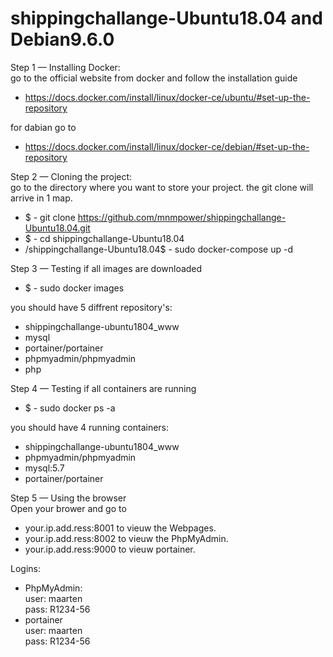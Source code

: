 # shippingchallange-Ubuntu18.04 and Debian9.6.0

Step 1 — Installing Docker:  
go to the official website from docker and follow the installation guide
- https://docs.docker.com/install/linux/docker-ce/ubuntu/#set-up-the-repository

for dabian go to
- https://docs.docker.com/install/linux/docker-ce/debian/#set-up-the-repository

Step 2 — Cloning the project:  
    go to the directory where you want to store your project. the git clone will arrive in 1 map.  
- $ - git clone https://github.com/mnmpower/shippingchallange-Ubuntu18.04.git  
- $ - cd shippingchallange-Ubuntu18.04  
- /shippingchallange-Ubuntu18.04$ - sudo docker-compose up -d  

Step 3 — Testing if all images are downloaded  
- $ - sudo docker images  

you should have 5 diffrent repository's:  
   - shippingchallange-ubuntu1804_www
   - mysql
   - portainer/portainer
   - phpmyadmin/phpmyadmin
   - php

Step 4 — Testing if all containers are running  
- $ - sudo docker ps -a

you should have 4 running containers:
   - shippingchallange-ubuntu1804_www
   - phpmyadmin/phpmyadmin
   - mysql:5.7
   - portainer/portainer

Step 5 — Using the browser  
Open your brower and go to
   - your.ip.add.ress:8001 to vieuw the Webpages.
   - your.ip.add.ress:8002 to vieuw the PhpMyAdmin.
   - your.ip.add.ress:9000 to vieuw portainer.

  Logins:  
- PhpMyAdmin:  
user: maarten  
pass: R1234-56  
- portainer  
user: maarten  
pass: R1234-56  
